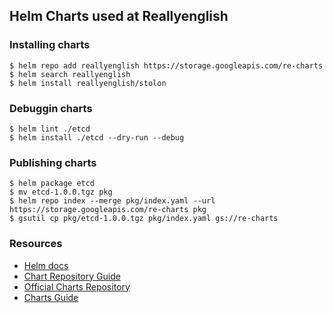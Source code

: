 ## Helm Charts used at Reallyenglish

### Installing charts

```console
$ helm repo add reallyenglish https://storage.googleapis.com/re-charts
$ helm search reallyenglish
$ helm install reallyenglish/stolon
```

### Debuggin charts

```console
$ helm lint ./etcd
$ helm install ./etcd --dry-run --debug
```

### Publishing charts

```console
$ helm package etcd
$ mv etcd-1.0.0.tgz pkg
$ helm repo index --merge pkg/index.yaml --url https://storage.googleapis.com/re-charts pkg
$ gsutil cp pkg/etcd-1.0.0.tgz pkg/index.yaml gs://re-charts
```

### Resources

* [Helm docs](https://github.com/kubernetes/helm/tree/master/docs)
* [Chart Repository Guide](https://github.com/kubernetes/helm/blob/master/docs/chart_repository.md)
* [Official Charts Repository](https://github.com/kubernetes/charts)
* [Charts Guide](https://github.com/kubernetes/helm/blob/master/docs/charts.md)
